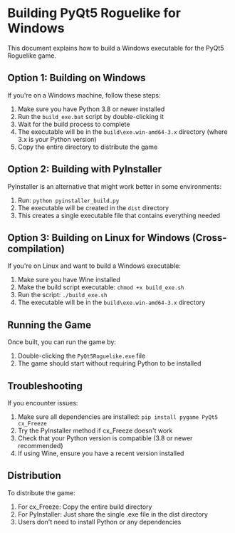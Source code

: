 # Building PyQt5 Roguelike for Windows

This document explains how to build a Windows executable for the PyQt5 Roguelike game.

## Option 1: Building on Windows

If you're on a Windows machine, follow these steps:

1. Make sure you have Python 3.8 or newer installed
2. Run the `build_exe.bat` script by double-clicking it
3. Wait for the build process to complete
4. The executable will be in the `build\exe.win-amd64-3.x` directory (where 3.x is your Python version)
5. Copy the entire directory to distribute the game

## Option 2: Building with PyInstaller

PyInstaller is an alternative that might work better in some environments:

1. Run: `python pyinstaller_build.py`
2. The executable will be created in the `dist` directory
3. This creates a single executable file that contains everything needed

## Option 3: Building on Linux for Windows (Cross-compilation)

If you're on Linux and want to build a Windows executable:

1. Make sure you have Wine installed
2. Make the build script executable: `chmod +x build_exe.sh`
3. Run the script: `./build_exe.sh`
4. The executable will be in the `build\exe.win-amd64-3.x` directory

## Running the Game

Once built, you can run the game by:

1. Double-clicking the `PyQt5Roguelike.exe` file
2. The game should start without requiring Python to be installed

## Troubleshooting

If you encounter issues:

1. Make sure all dependencies are installed: `pip install pygame PyQt5 cx_Freeze`
2. Try the PyInstaller method if cx_Freeze doesn't work
3. Check that your Python version is compatible (3.8 or newer recommended)
4. If using Wine, ensure you have a recent version installed

## Distribution

To distribute the game:

1. For cx_Freeze: Copy the entire build directory
2. For PyInstaller: Just share the single .exe file in the dist directory
3. Users don't need to install Python or any dependencies

